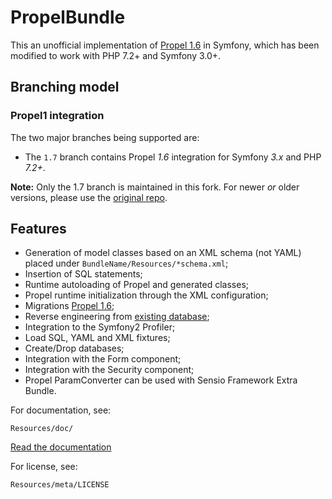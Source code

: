 PropelBundle
============

This an unofficial implementation of [Propel 1.6](http://www.propelorm.org/) in Symfony, which has been modified to work
with PHP 7.2+ and Symfony 3.0+.

## Branching model

### Propel1 integration

The two major branches being supported are:

* The `1.7` branch contains Propel *1.6* integration for Symfony *3.x* and PHP *7.2+*.

**Note:** Only the 1.7 branch is maintained in this fork.  For newer _or_ older versions, please use the [original repo](https://github.com/propelorm/PropelBundle).

## Features

 * Generation of model classes based on an XML schema (not YAML) placed under `BundleName/Resources/*schema.xml`;
 * Insertion of SQL statements;
 * Runtime autoloading of Propel and generated classes;
 * Propel runtime initialization through the XML configuration;
 * Migrations [Propel 1.6](http://www.propelorm.org/documentation/10-migrations.html);
 * Reverse engineering from [existing database](http://www.propelorm.org/wiki/Documentation/1.6/Existing-Database);
 * Integration to the Symfony2 Profiler;
 * Load SQL, YAML and XML fixtures;
 * Create/Drop databases;
 * Integration with the Form component;
 * Integration with the Security component;
 * Propel ParamConverter can be used with Sensio Framework Extra Bundle.

For documentation, see:

    Resources/doc/

[Read the documentation](https://github.com/propelorm/PropelBundle/blob/1.5/Resources/doc/index.markdown)

For license, see:

    Resources/meta/LICENSE
